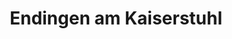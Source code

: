 ---
title: Endingen am Kaiserstuhl
url: /endingen-am-kaiserstuhl/
latitude: 48.14
longitude: 7.692
---